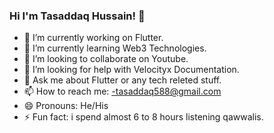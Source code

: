 ### Hi I'm Tasaddaq Hussain! 👋

- 🔭 I’m currently working on Flutter.
- 🌱 I’m currently learning Web3 Technologies.
- 👯 I’m looking to collaborate on Youtube.
- 🤔 I’m looking for help with Velocityx Documentation.
- 💬 Ask me about Flutter or any tech releted stuff.
- 📫 How to reach me: -tasaddaq588@gmail.com
- 😄 Pronouns: He/His
- ⚡ Fun fact: i spend almost 6 to 8 hours listening qawwalis.
